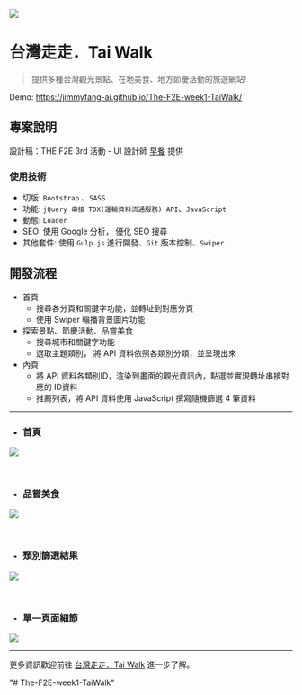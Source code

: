 ![](https://i.imgur.com/zsEHOvG.jpg)

#  台灣走走．Tai Walk

> 提供多種台灣觀光景點、在地美食、地方節慶活動的旅遊網站!

Demo:  https://jimmyfang-ai.github.io/The-F2E-week1-TaiWalk/

## **專案說明**
設計稿：THE F2E 3rd 活動 - UI 設計師 [早餐](https://2021.thef2e.com/users/6296427084285739247/) 提供

### **使用技術**
* 切版: `Bootstrap` 、`SASS`
* 功能: `jQuery 串接 TDX(運輸資料流通服務) API`、`JavaScript`
* 動態: `Loader`
* SEO: 使用 Google 分析， 優化 SEO 搜尋
* 其他套件: 使用 `Gulp.js` 進行開發、`Git` 版本控制、`Swiper`


## **開發流程**
* 首頁
  - 搜尋各分頁和關鍵字功能，並轉址到對應分頁
  - 使用 Swiper 輪播背景圖片功能
* 探索景點、節慶活動、品嘗美食
  - 搜尋城市和關鍵字功能
  - 選取主題類別， 將 API 資料依照各類別分類，並呈現出來
* 內頁
  - 將 API 資料各類別ID，渲染到畫面的觀光資訊內，點選並實現轉址串接對應的 ID資料
  - 推薦列表，將 API 資料使用 JavaScript 撰寫隨機篩選 4 筆資料
---



* ### **首頁**
![](https://i.imgur.com/GqKRWvz.jpg)

 <br>
 
 * ### **品嘗美食**
 ![](https://i.imgur.com/kQMhqRW.jpg)

 <br>


* ### **類別篩選結果**
![](https://i.imgur.com/TZtdqOa.jpg)

<br>


* ### **單一頁面細節**
![](https://i.imgur.com/njoZqpu.jpg)



---
更多資訊歡迎前往 [台灣走走．Tai Walk](  https://jimmyfang-ai.github.io/The-F2E-week1-TaiWalk/)  進一步了解。

"# The-F2E-week1-TaiWalk" 
